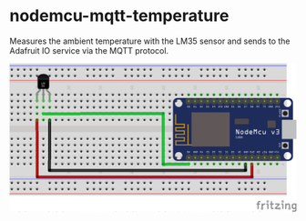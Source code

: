 # nodemcu-mqtt-temperature

Measures the ambient temperature with the LM35 sensor and sends to the Adafruit IO service via the MQTT protocol.

![Schematic](schematic.png)
